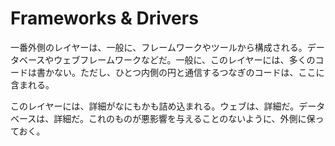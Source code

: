 # Frameworks & Drivers

一番外側のレイヤーは、一般に、フレームワークやツールから構成される。データベースやウェブフレームワークなどだ。一般に、このレイヤーには、多くのコードは書かない。ただし、ひとつ内側の円と通信するつなぎのコードは、ここに含まれる。

このレイヤーには、詳細がなにもかも詰め込まれる。ウェブは、詳細だ。データベースは、詳細だ。これのものが悪影響を与えることのないように、外側に保っておく。
